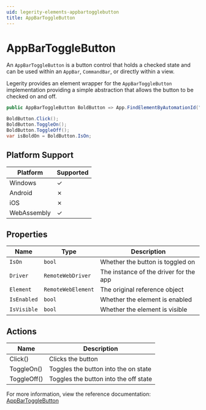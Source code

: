```yaml
---
uid: legerity-elements-appbartogglebutton
title: AppBarToggleButton
---
```


# AppBarToggleButton

An `AppBarToggleButton` is a button control that holds a checked state and can be used within an `AppBar`, `CommandBar`, or directly within a view.

Legerity provides an element wrapper for the `AppBarToggleButton` implementation providing a simple abstraction that allows the button to be checked on and off.

```csharp
public AppBarToggleButton BoldButton => App.FindElementByAutomationId("BoldButton");

BoldButton.Click();
BoldButton.ToggleOn();
BoldButton.ToggleOff();
var isBoldOn = BoldButton.IsOn;
```

## Platform Support

| Platform | Supported |
|-|-|
| Windows | &check; |
| Android | &cross; |
| iOS | &cross; |
| WebAssembly | &check; |

## Properties

| Name | Type | Description |
|-|-|-|
| `IsOn` | `bool` | Whether the button is toggled on |
| `Driver` | `RemoteWebDriver` | The instance of the driver for the app |
| `Element` | `RemoteWebElement` | The original reference object |
| `IsEnabled` | `bool` | Whether the element is enabled |
| `IsVisible` | `bool` | Whether the element is visible |

## Actions

| Name | Description |
|-|-|
| Click() | Clicks the button |
| ToggleOn() | Toggles the button into the on state |
| ToggleOff() | Toggles the button into the off state |

For more information, view the reference documentation: [AppBarToggleButton](xref:Legerity.Uno.Elements.AppBarToggleButton)
